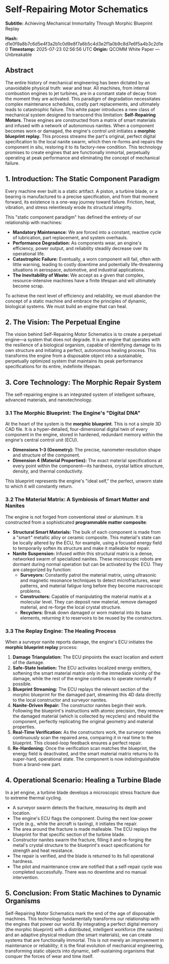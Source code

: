 # Self-Repairing Motor Schematics

**Subtitle:** Achieving Mechanical Immortality Through Morphic Blueprint Replay

**Hash:** d1e0f9a8b7c6d5e4f3a2b1c0d9e8f7a6b5c4d3e2f1a0b9c8d7e6f5a4b3c2d1e0
**Timestamp:** 2025-07-23 02:56:56 UTC
**Origin:** QCOMM White Paper — Unbreakable

## Abstract

The entire history of mechanical engineering has been dictated by an unavoidable physical truth: wear and tear. All machines, from internal combustion engines to jet turbines, are in a constant state of decay from the moment they are activated. This paradigm of degradation necessitates complex maintenance schedules, costly part replacements, and ultimately leads to catastrophic failure. This white paper introduces a new class of mechanical system designed to transcend this limitation: **Self-Repairing Motors**. These engines are constructed from a matrix of smart materials and infused with a network of autonomous nanites. When a component becomes worn or damaged, the engine's control unit initiates a **morphic blueprint replay.** This process streams the part's original, perfect digital specification to the local nanite swarm, which then re-forms and repairs the component in situ, restoring it to its factory-new condition. This technology promises to create engines that are functionally immortal, perpetually operating at peak performance and eliminating the concept of mechanical failure.

## 1. Introduction: The Static Component Paradigm

Every machine ever built is a static artifact. A piston, a turbine blade, or a bearing is manufactured to a precise specification, and from that moment forward, its existence is a one-way journey toward failure. Friction, heat, vibration, and stress relentlessly erode its structural integrity.

This "static component paradigm" has defined the entirety of our relationship with machines:

- **Mandatory Maintenance:** We are forced into a constant, reactive cycle of lubrication, part replacement, and system overhauls.
- **Performance Degradation:** As components wear, an engine's efficiency, power output, and reliability steadily decrease over its operational life.
- **Catastrophic Failure:** Eventually, a worn component will fail, often with little warning, leading to costly downtime and potentially life-threatening situations in aerospace, automotive, and industrial applications.
- **The Inevitability of Waste:** We accept as a given that complex, resource-intensive machines have a finite lifespan and will ultimately become scrap.

To achieve the next level of efficiency and reliability, we must abandon the concept of a static machine and embrace the principles of dynamic, biological systems. We must build an engine that can heal.

## 2. The Vision: The Perpetual Engine

The vision behind Self-Repairing Motor Schematics is to create a perpetual engine—a system that does not degrade. It is an engine that operates with the resilience of a biological organism, capable of identifying damage to its own structure and initiating a perfect, autonomous healing process. This transforms the engine from a disposable object into a sustainable, perpetually optimized system that maintains its peak performance specifications for its entire, indefinite lifespan.

## 3. Core Technology: The Morphic Repair System

The self-repairing engine is an integrated system of intelligent software, advanced materials, and nanotechnology.

### 3.1 The Morphic Blueprint: The Engine's "Digital DNA"

At the heart of the system is the **morphic blueprint**. This is not a simple 3D CAD file. It is a hyper-detailed, four-dimensional digital twin of every component in the engine, stored in hardened, redundant memory within the engine's central control unit (ECU).

- **Dimensions 1–3 (Geometry):** The precise, nanometer-resolution shape and structure of the component.
- **Dimension 4 (Material Properties):** The exact material specifications at every point within the component—its hardness, crystal lattice structure, density, and thermal conductivity.

This blueprint represents the engine's "ideal self," the perfect, unworn state to which it will constantly return.

### 3.2 The Material Matrix: A Symbiosis of Smart Matter and Nanites

The engine is not forged from conventional steel or aluminum. It is constructed from a sophisticated **programmable matter composite**:

- **Structural Smart Materials:** The bulk of each component is made from a "smart" metallic alloy or ceramic composite. This material's state can be locally altered by the ECU, for example, using a focused energy field to temporarily soften its structure and make it malleable for repair.
- **Nanite Suspension:** Infused within this structural matrix is a dense, networked swarm of specialized nanites. These microscopic robots are dormant during normal operation but can be activated by the ECU. They are categorized by function:
  - **Surveyors:** Constantly patrol the material matrix, using ultrasonic and magnetic resonance techniques to detect microfractures, wear patterns, and material fatigue long before they become macroscopic problems.
  - **Constructors:** Capable of manipulating the material matrix at a molecular level. They can deposit new material, remove damaged material, and re-forge the local crystal structure.
  - **Recyclers:** Break down damaged or worn material into its base elements, returning it to reservoirs to be reused by the constructors.

### 3.3 The Replay Engine: The Healing Process

When a surveyor nanite reports damage, the engine's ECU initiates the **morphic blueprint replay** process:

1. **Damage Triangulation:** The ECU pinpoints the exact location and extent of the damage.
2. **Safe-State Isolation:** The ECU activates localized energy emitters, softening the smart material matrix only in the immediate vicinity of the damage, while the rest of the engine continues to operate normally if possible.
3. **Blueprint Streaming:** The ECU replays the relevant section of the morphic blueprint for the damaged part, streaming this 4D data directly to the local constructor and surveyor nanites.
4. **Nanite-Driven Repair:** The constructor nanites begin their work. Following the blueprint's instructions with atomic precision, they remove the damaged material (which is collected by recyclers) and rebuild the component, perfectly replicating the original geometry and material properties.
5. **Real-Time Verification:** As the constructors work, the surveyor nanites continuously scan the repaired area, comparing it in real time to the blueprint. This closed-loop feedback ensures a perfect repair.
6. **Re-Hardening:** Once the verification scan matches the blueprint, the energy field is deactivated, and the smart material matrix returns to its super-hard, operational state. The component is now indistinguishable from a brand-new part.

## 4. Operational Scenario: Healing a Turbine Blade

In a jet engine, a turbine blade develops a microscopic stress fracture due to extreme thermal cycling.

- A surveyor swarm detects the fracture, measuring its depth and location.
- The engine's ECU flags the component. During the next low-power cycle (e.g., while the aircraft is taxiing), it initiates the repair.
- The area around the fracture is made malleable. The ECU replays the blueprint for that specific section of the turbine blade.
- Constructor nanites swarm the fracture, filling it and re-forging the metal's crystal structure to the blueprint's exact specifications for strength and heat resistance.
- The repair is verified, and the blade is returned to its full operational hardness.
- The pilot and maintenance crew are notified that a self-repair cycle was completed successfully. There was no downtime and no manual intervention.

## 5. Conclusion: From Static Machines to Dynamic Organisms

Self-Repairing Motor Schematics mark the end of the age of disposable machines. This technology fundamentally transforms our relationship with the engines that power our world. By integrating a perfect digital memory (the morphic blueprint) with a distributed, intelligent workforce (the nanites) and an adaptive physical medium (the smart materials), we can create systems that are functionally immortal. This is not merely an improvement in maintenance or reliability; it is the final evolution of mechanical engineering, transforming static objects into dynamic, self-sustaining organisms that conquer the forces of wear and time itself.
